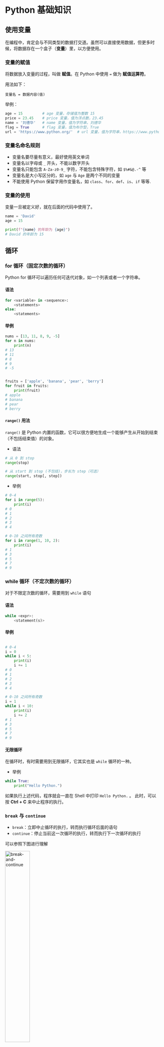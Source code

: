 # Python 基础知识

## 使用变量

在编程中，肯定会与不同类型的数据打交道。虽然可以直接使用数据，但更多时候，将数据存在一个盒子（**变量**）里，以方便使用。


### 变量的赋值

将数据放入变量的过程，叫做 **赋值**。在 Python 中使用 `=` 做为 **赋值运算符**。

用法如下：

```
变量名 = 数据内容(值)
```

举例：

```python
age = 15         # age 变量，存储值为整数 15
price = 23.45    # price 变量，值为浮点数，23.45
name = '刘德华'   # name 变量，值为字符串，刘德华
flag = True      # flag 变量，值为布尔型，True
url = 'https://www.python.org/'  # url 变量，值为字符串，https://www.python.org/
```

### 变量名命名规则

* 变量名要尽量有意义，最好使用英文单词
* 变量名以字母或 `_` 开头，不能以数字开头
* 变量名只能包含 `A-Za-z0-9_` 字符，不能包含特殊字符，如 `$%#&@.-^` 等
* 变量名是大小写区分的，如 `age` 与 `Age` 是两个不同的变量
* 不能使用 Python 保留字用作变量名，如 `class`、`for`、`def`、`is`、`if` 等等.


### 变量的使用

变量一旦被定义好，就在后面的代码中使用了。

```python
name = 'David'
age = 15

print(f"{name} 的年龄为 {age}")
# David 的年龄为 15
```

## 循环

### for 循环（固定次数的循环）

Python for 循环可以遍历任何可迭代对象，如一个列表或者一个字符串。

#### 语法

```python
for <variable> in <sequence>:
    <statements>
else:
    <statements>
```

#### 举例

```python
nums = [13, 11, 8, 9, -5]
for n in nums:
    print(n)
# 13
# 11
# 8
# 9
# -5


fruits = ['apple', 'banana', 'pear', 'berry']
for fruit in fruits:
    print(fruit)
# apple
# banana
# pear
# berry    
```


#### `range()` 用法

`range()` 是 Python 内置的函数，它可以很方便地生成一个能够产生从开始到结束（不包括结束值）的对象。

* 语法

```python
# 从 0 到 stop 
range(stop) 

# 从 start 到 stop (不包括)，步长为 step（可选）
range(start, stop[, step]) 
```

* 举例

```python
# 0-4
for i in range(5):
    print(i)
# 0
# 1
# 2
# 3
# 4  

# 0-10 之间所有奇数
for i in range(1, 10, 2):
    print(i)
# 1
# 3
# 5
# 7
# 9
```



### while 循环（不定次数的循环）

对于不限定次数的循环，需要用到 `while` 语句

#### 语法

```python
while <expr>:
    <statement(s)>
```

#### 举例

```python

# 0-4
i = 0
while i < 5:
    print(i)
    i += 1
# 0
# 1
# 2
# 3
# 4  

# 0-10 之间所有奇数
i = 1
while i < 10:
    print(i)
    i += 2
# 1
# 3
# 5
# 7
# 9
```


#### 无限循环

在循环时，有时需要用到无限循环，它其实也是 `while` 循环的一种。

* 举例

```python
while True:
    print("Hello Python.")
```

如果执行上述代码，程序就会一直在 Shell 中打印 `Hello Python.` 。
此时，可以按 **Ctrl + C** 来中止程序的执行。


### `break` 与 `continue`

* `break`：立即中止循环的执行，转而执行循环后面的语句
* `continue`：停止当前这一次循环的执行，转而执行下一次循环的执行

可以参照下图进行理解

<img src="../images/break-and-continue.png" alt="break-and-continue" width="40%"/>


## 判断

在 Python 中使用 `if-else` 来进行条件的判断。

### 单个分支

#### 语法

```python
if <expr>:
    <statement>
```

* `<expr>`：是一个表达式，结果为布尔值，即 `True` 或 `False`
* `<statement>`：是有效的 Python 语句，可以有一条或多条，但至少要有一条
* 如果 `<expr>` 为 `True`，则 `<statement>` 会被执行；如果为 `False`，则 `<statement>` 不会被执行

> [!TIP]
> `<expr>` 后面的 `:` 是必须的
> `<statement>`：必须要缩进，否则会抛出 `IndentationError` 错误

#### 举例

```python
# 如果 a > b，输出 yes
a, b = 5, 3
if a > b:
    print("大于")

if a < b:
    print("小于")
# 大于 
```

### 两个分支

#### 语法

```python
if <expr>:
    <statement(s)>
else:
    <statement(s)>
```

* 如果 `<expr>` 为 `True`，则 `if` 后面的语句会被执行，`else` 后面语句会被忽略；
* 如果 `<expr>` 为 `False`，则 `else` 后面的语句会被执行，`if` 后面语句会被忽略；


#### 举例

```python
x = 85

if x < 60:
    print(f"分数为：{x}")
    print("不及格")
else:
    print(f"分数为：{x}")
    print("及格") 
# 分数为：85
# 及格
```


### 多个分支

#### 语法

对于多个条件可以使用 `elif` 来实现多分支判断。



```python
if <expr>:
    <statement(s)>
elif <expr>:
    <statement(s)>
elif <expr>:
    <statement(s)>
    ...
else:
    <statement(s)>
```

* 可以有任意多个 `elif` 语句
* `else` 语句是可选的，可以不出现，但如果出现一定是在最后


#### 举例

```python
x = 85

if x < 60:
    print("不及格")
elif 60 < x < 79:
    print("及格") 
elif 80 < x < 89:
    print("良好") 
elif 90 < x <= 100:
    print("优秀") 
else:
    print("成绩有误，请重试")
# 良好 
```


### 条件表达式

在 Python 中还支持一种叫做 **条件表达式** 的特殊的判断。

#### 语法

```python
<expr1> if <conditional_expr> else <expr2>
```

* `<conditional_expr>` 会先被执行
* 执行的结果，若为 `True`，表达式结果为 `<expr1>`，若为 `False`，表达式结果为 `<expr2>`

#### 举例

```python
age = 19
s = "未成年" if age < 18 else "成年"
print(s)
# 成年
```


